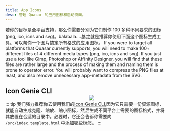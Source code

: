 ```yaml
---
title: App Icons
desc: 管理 Quasar 的应用图标和启动页面。
---
```

若你的目标是全平台支持，那么你需要分别为它们制作 100 多种不同要求的图标(png, ico, icns and svg)。balabala....总之就是推荐你使用下面这个图标生成工具。可以帮你一个图片搞定所有格式的应用图标。
If you were to target all platforms that Quasar currently supports, you will need to make 100+ different files of 4 different media types (png, ico, icns and svg). If you just use a tool like Gimp, Photoshop or Affinity Designer, you will find that these files are rather large and the process of making them and naming them is prone to operator error. You will probably want to compress the PNG files at least, and also remove unnecessary app-metadata from the SVG.

<img src="https://cdn.quasar.dev/img/iconfactory.png" style="float:right;max-width:15%;min-width:240px;padding-top:40px" />

## Icon Genie CLI

::: tip
我们强力推荐你去使用我们的[Icon Genie CLI](/icongenie/introduction),因为它只需要一份资源图标，就能自动生成克隆、缩放、缩小图标，然后生成不同平台上需要的图标格式，并将其放置在合适的目录中。必要时，它还会告诉你需要向 `/src/index.template.html` 中添加哪些标签。
:::
